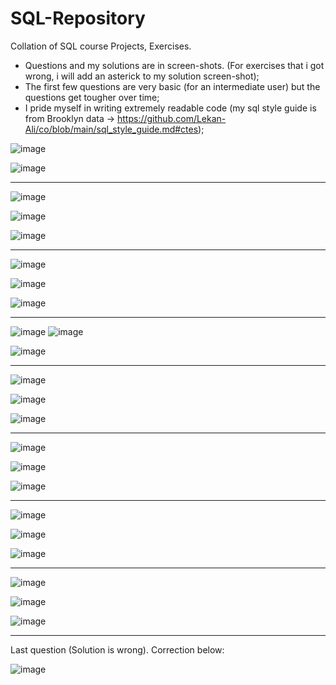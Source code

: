 # SQL-Repository
Collation of SQL course Projects, Exercises.

- Questions and my solutions are in screen-shots. (For exercises that i got wrong, i will add an asterick to my solution screen-shot);
- The first few questions are very basic (for an intermediate user) but the questions get tougher over time;
- I pride myself in writing extremely readable code (my sql style guide is from Brooklyn data -> https://github.com/Lekan-Ali/co/blob/main/sql_style_guide.md#ctes);



![image](https://user-images.githubusercontent.com/77731827/112274330-a6f87200-8c7e-11eb-9a55-454893217df6.png)

![image](https://user-images.githubusercontent.com/77731827/112296125-e467fa00-8c94-11eb-99a1-503c89c2d470.png)


----------------------------------------------------------------------------------------------------------------


![image](https://user-images.githubusercontent.com/77731827/112276204-c5f80380-8c80-11eb-9ebd-9abdabe7e494.png)

![image](https://user-images.githubusercontent.com/77731827/112276471-12dbda00-8c81-11eb-9718-e59b46b0dd6e.png)

![image](https://user-images.githubusercontent.com/77731827/112276596-3737b680-8c81-11eb-8ccb-b166f4b57c83.png)


----------------------------------------------------------------------------------------------------------------

![image](https://user-images.githubusercontent.com/77731827/112278499-3011a800-8c83-11eb-9d3b-699499c86a20.png)

![image](https://user-images.githubusercontent.com/77731827/112278941-a3b3b500-8c83-11eb-8f1d-701112ef8b6a.png)

![image](https://user-images.githubusercontent.com/77731827/112278982-b0380d80-8c83-11eb-9fcc-a839aded7d69.png)

---------------------------------------------------------------------------------------------------------------

![image](https://user-images.githubusercontent.com/77731827/112280356-3a34a600-8c85-11eb-8530-0612b53fe630.png)
![image](https://user-images.githubusercontent.com/77731827/112280953-d3fc5300-8c85-11eb-95f9-c9177cb93fb1.png)

![image](https://user-images.githubusercontent.com/77731827/112281070-f1c9b800-8c85-11eb-8e99-7c291a73c9b2.png)

---------------------------------------------------------------------------------------------------------------

![image](https://user-images.githubusercontent.com/77731827/112282967-eaa3a980-8c87-11eb-9f36-61a9e78c596d.png)

![image](https://user-images.githubusercontent.com/77731827/112283028-fd1de300-8c87-11eb-8cc1-be6048f1afdd.png)

![image](https://user-images.githubusercontent.com/77731827/112283093-0f981c80-8c88-11eb-8db6-d545d7479050.png)

---------------------------------------------------------------------------------------------------------------

![image](https://user-images.githubusercontent.com/77731827/112288674-dfec1300-8c8d-11eb-90ab-4841b21373c8.png)

![image](https://user-images.githubusercontent.com/77731827/112288736-ef6b5c00-8c8d-11eb-8a50-e1595bd2574c.png)

![image](https://user-images.githubusercontent.com/77731827/112288791-fc884b00-8c8d-11eb-9a4c-60aa33582ed1.png)



---------------------------------------------------------------------------------------------------------------

![image](https://user-images.githubusercontent.com/77731827/112289603-bd0e2e80-8c8e-11eb-93b5-fdf46cc7f03d.png)

![image](https://user-images.githubusercontent.com/77731827/112289716-d4e5b280-8c8e-11eb-9be3-b705fa459cd7.png)

![image](https://user-images.githubusercontent.com/77731827/112289785-e5962880-8c8e-11eb-9bf6-4dacece83676.png)


---------------------------------------------------------------------------------------------------------------

![image](https://user-images.githubusercontent.com/77731827/112293471-791d2880-8c92-11eb-950e-688e5ec6ccba.png)

![image](https://user-images.githubusercontent.com/77731827/112293543-8c2ff880-8c92-11eb-899e-4d4897b7e7a7.png)

![image](https://user-images.githubusercontent.com/77731827/112293609-9c47d800-8c92-11eb-8855-6aa7dda660d7.png)

-------------------------------------------------------------------------------------------------------------

Last question (Solution is wrong). Correction below:

![image](https://user-images.githubusercontent.com/77731827/112298879-838df100-8c97-11eb-97cd-dc1b69247915.png)


